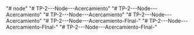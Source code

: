 "# node" 
"# TP-2---Node---Acercamiento" 
"# TP-2---Node---Acercamiento" 
"# TP-2---Node---Acercamiento" 
"# TP-2---Node---Acercamiento" 
"# TP-2---Node---Acercamiento-FInal-" 
"# TP-2---Node---Acercamiento-FInal-" 
"# TP-2---Node---Acercamiento-FInal-" 
